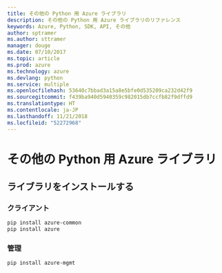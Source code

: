 ```yaml
---
title: その他の Python 用 Azure ライブラリ
description: その他の Python 用 Azure ライブラリのリファレンス
keywords: Azure, Python, SDK, API, その他
author: sptramer
ms.author: sttramer
manager: douge
ms.date: 07/10/2017
ms.topic: article
ms.prod: azure
ms.technology: azure
ms.devlang: python
ms.service: multiple
ms.openlocfilehash: 53640c7bbad3a15a8e5bfe0d535209ca232d42f9
ms.sourcegitcommit: f439ba940d5940359c982015db7ccfb82f9dffd9
ms.translationtype: HT
ms.contentlocale: ja-JP
ms.lasthandoff: 11/21/2018
ms.locfileid: "52272968"
---
```

# <a name="azure-other-libraries-for-python"></a>その他の Python 用 Azure ライブラリ

## <a name="install-the-libraries"></a>ライブラリをインストールする
### <a name="client"></a>クライアント

```bash
pip install azure-common
pip install azure
```

### <a name="management"></a>管理

```bash
pip install azure-mgmt
```

